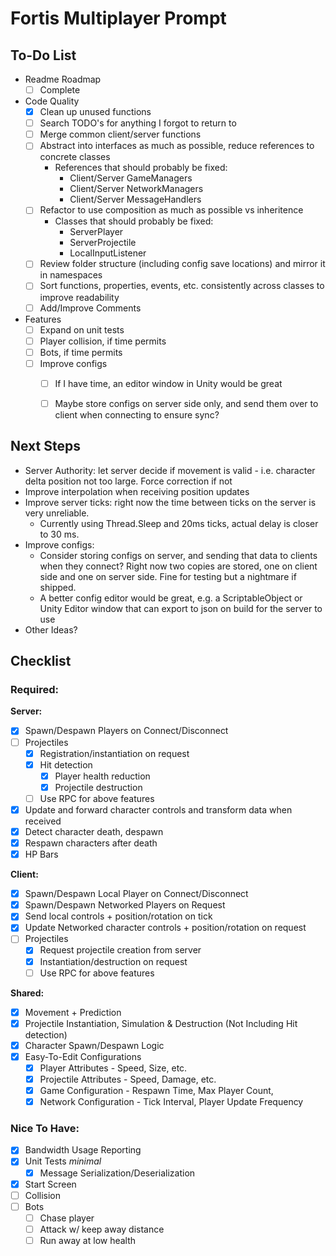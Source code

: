 # Fortis Multiplayer Prompt
  
## To-Do List
- Readme Roadmap
  - [ ] Complete

- Code Quality
  - [X] Clean up unused functions
  - [ ] Search TODO's for anything I forgot to return to
  - [ ] Merge common client/server functions
  - [ ] Abstract into interfaces as much as possible, reduce references to concrete classes
    - References that should probably be fixed:
      - Client/Server GameManagers
      - Client/Server NetworkManagers
      - Client/Server MessageHandlers
  - [ ] Refactor to use composition as much as possible vs inheritence
    - Classes that should probably be fixed:
      - ServerPlayer
      - ServerProjectile
      - LocalInputListener
  - [ ] Review folder structure (including config save locations) and mirror it in namespaces
  - [ ] Sort functions, properties, events, etc. consistently across classes to improve readability
  - [ ] Add/Improve Comments

- Features
  - [ ] Expand on unit tests
  - [ ] Player collision, if time permits
  - [ ] Bots, if time permits
  - [ ] Improve configs 
    - [ ] If I have time, an editor window in Unity would be great
    - [ ] Maybe store configs on server side only, and send them over to client when connecting to ensure sync?


## Next Steps
- Server Authority: let server decide if movement is valid - i.e. character delta position not too large. Force correction if not
- Improve interpolation when receiving position updates
- Improve server ticks: right now the time between ticks on the server is very unreliable.
  - Currently using Thread.Sleep and 20ms ticks, actual delay is closer to 30 ms.
- Improve configs:
  - Consider storing configs on server, and sending that data to clients when they connect? Right now two copies are stored, one on client side and one on server side. Fine for testing but a nightmare if shipped.
  - A better config editor would be great,  e.g. a ScriptableObject or Unity Editor window that can export to json on build for the server to use 
- Other Ideas?

## Checklist
### Required:

**Server:**
- [X] Spawn/Despawn Players on Connect/Disconnect
- [ ] Projectiles
  - [X] Registration/instantiation on request
  - [X] Hit detection
    -[X] Player health reduction
    -[X] Projectile destruction
  - [ ] Use RPC for above features
- [X] Update and forward character controls and transform data when received
- [X] Detect character death, despawn
- [X] Respawn characters after death
- [X] HP Bars
      
**Client:**
- [X] Spawn/Despawn Local Player on Connect/Disconnect
- [X] Spawn/Despawn Networked Players on Request
- [X] Send local controls + position/rotation on tick
- [X] Update Networked character controls + position/rotation on request
- [ ] Projectiles
  - [X] Request projectile creation from server
  - [X] Instantiation/destruction on request
  - [ ] Use RPC for above features
        
**Shared:**
- [X] Movement + Prediction
- [X] Projectile Instantiation, Simulation & Destruction (Not Including Hit detection)
- [X] Character Spawn/Despawn Logic
- [X] Easy-To-Edit Configurations
  - [X] Player Attributes - Speed, Size, etc.
  - [X] Projectile Attributes - Speed, Damage, etc.
  - [X] Game Configuration - Respawn Time, Max Player Count,
  - [X] Network Configuration - Tick Interval, Player Update Frequency

### Nice To Have:
- [X] Bandwidth Usage Reporting
- [X] Unit Tests _minimal_
  - [X] Message Serialization/Deserialization
- [X] Start Screen
- [ ] Collision
- [ ] Bots
  - [ ] Chase player
  - [ ] Attack w/ keep away distance
  - [ ] Run away at low health